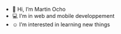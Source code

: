 - 👋 Hi, I’m Martin Ocho
- 💻 I’m in web and mobile developpement
- ☺️ I’m interested in learning new things 

<!---
OchoKOM/OchoKOM is a ✨ special ✨ repository because its `README.md` (this file) appears on your GitHub profile.
You can click the Preview link to take a look at your changes.
--->
